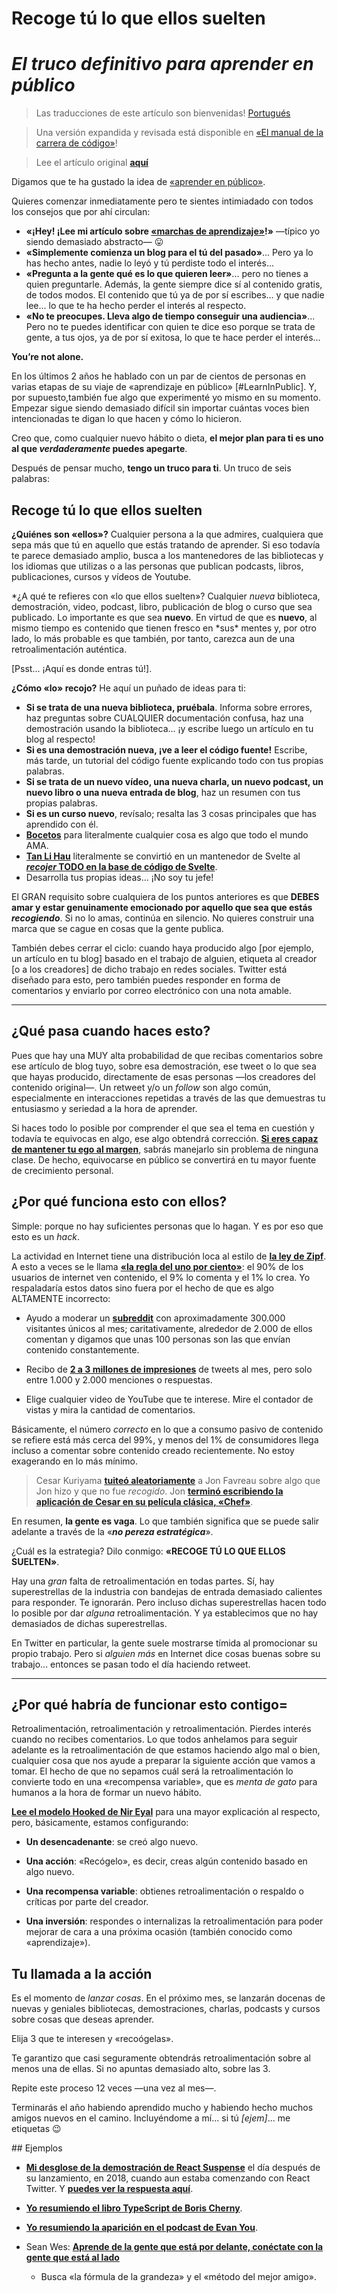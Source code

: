 # Recoge tú lo que ellos suelten

# _El truco definitivo para aprender en público_

> Las traducciones de este artículo son bienvenidas! [Portugués](https://meleu.github.io/artigos-traduzidos/aprenda-em-publico-hack.html)

> Una versión expandida y revisada está disponible en [«El manual de la carrera de código»](https://www.learninpublic.org/)!

> Lee el artículo original **[aquí](https://www.swyx.io/puwtpd)**

Digamos que te ha gustado la idea de [«aprender en público»](https://www.swyx.io/writing/learn-in-public/).

Quieres comenzar inmediatamente pero te sientes intimiadado con todos los consejos que por ahí circulan:

- **«¡Hey! ¡Lee mi artículo sobre [«marchas de aprendizaje»](https://www.swyx.io/writing/learning-gears/)!»** —típico yo siendo demasiado abstracto— 😛
- **«Simplemente comienza un blog para el tú del pasado»**... Pero ya lo has hecho antes, nadie lo leyó y tú perdiste todo el interés...
- **«Pregunta a la gente qué es lo que quieren leer»**... pero no tienes a quien preguntarle. Además, la gente siempre dice sí al contenido gratis, de todos modos. El contenido que tú ya de por sí escribes... y que nadie lee... lo que te ha hecho perder el interés al respecto.
- **«No te preocupes. Lleva algo de tiempo conseguir una audiencia»**... Pero no te puedes identificar con quien te dice eso porque se trata de gente, a tus ojos, ya de por sí exitosa, lo que te hace perder el interés...

**You’re not alone.**

En los últimos 2 años he hablado con un par de cientos de personas en varias etapas de su viaje de «aprendizaje en público» [#LearnInPublic]. Y, por supuesto,también fue algo que experimenté yo mismo en su momento. Empezar sigue siendo demasiado difícil sin importar cuántas voces bien intencionadas te digan lo que hacen y cómo lo hicieron.

Creo que, como cualquier nuevo hábito o dieta, **el mejor plan para ti es uno al que _verdaderamente_ puedes apegarte**.

Después de pensar mucho, **tengo un truco para ti**. Un truco de seis palabras:

## Recoge tú lo que ellos suelten

**¿Quiénes son «ellos»?** Cualquier persona a la que admires, cualquiera que sepa más que tú en aquello que estás tratando de aprender. Si eso todavía te parece demasiado amplio, busca a los mantenedores de las bibliotecas y los idiomas que utilizas o a las personas que publican podcasts, libros, publicaciones, cursos y vídeos de Youtube.

*¿A qué te refieres con «lo que ellos suelten»? Cualquier *nueva* biblioteca, demostración, video, podcast, libro, publicación de blog o curso que sea publicado. Lo importante es que sea **nuevo**. En virtud de que es **nuevo**, al mismo tiempo es contenido que tienen fresco en *sus\* mentes y, por otro lado, lo más probable es que también, por tanto, carezca aun de una retroalimentación auténtica.

[Psst... ¡Aquí es donde entras tú!].

**¿Cómo «lo» recojo?** He aquí un puñado de ideas para ti:

- **Si se trata de una nueva biblioteca, pruébala**. Informa sobre errores, haz preguntas sobre CUALQUIER documentación confusa, haz una demostración usando la biblioteca... ¡y escribe luego un artículo en tu blog al respecto!
- **Si es una demostración nueva, ¡ve a leer el código fuente!** Escribe, más tarde, un tutorial del código fuente explicando todo con tus propias palabras.
- **Si se trata de un nuevo vídeo, una nueva charla, un nuevo podcast, un nuevo libro o una nueva entrada de blog**, haz un resumen con tus propias palabras.
- **Si es un curso nuevo**, revísalo; resalta las 3 cosas principales que has aprendido con él.
- [**Bocetos**](https://illustrated.dev/) para literalmente cualquier cosa es algo que todo el mundo AMA.
- [**Tan Li Hau**](https://twitter.com/lihautan) literalmente se convirtió en un mantenedor de Svelte al [**_recojer_ TODO en la base de código de Svelte**](https://www.youtube.com/watch?v=nsua1124ahs).
- Desarrolla tus propias ideas... ¡No soy tu jefe!

El GRAN requisito sobre cualquiera de los puntos anteriores es que **DEBES amar y estar genuinamente emocionado por aquello que sea que estás _recogiendo_**. Si no lo amas, continúa en silencio. No quieres construir una marca que se cague en cosas que la gente publica.

También debes cerrar el ciclo: cuando haya producido algo [por ejemplo, un artículo en tu blog] basado en el trabajo de alguien, etiqueta al creador [o a los creadores] de dicho trabajo en redes sociales. Twitter está diseñado para esto, pero también puedes responder en forma de comentarios y enviarlo por correo electrónico con una nota amable.

---

## ¿Qué pasa cuando haces esto?

Pues que hay una MUY alta probabilidad de que recibas comentarios sobre ese artículo de blog tuyo, sobre esa demostración, ese tweet o lo que sea que hayas producido, directamente de esas personas —los creadores del contenido original—. Un retweet y/o un _follow_ son algo común, especialmente en interacciones repetidas a través de las que demuestras tu entusiasmo y seriedad a la hora de aprender.

Si haces todo lo posible por comprender el que sea el tema en cuestión y todavía te equivocas en algo, ese algo obtendrá corrección. **[Si eres capaz de mantener tu ego al margen](https://www.swyx.io/speaking/kentcdodds-podcast/)**, sabrás manejarlo sin problema de ninguna clase. De hecho, equivocarse en público se convertirá en tu mayor fuente de crecimiento personal.

## ¿Por qué funciona esto con ellos?

Simple: porque no hay suficientes personas que lo hagan. Y es por eso que esto es un _hack_.

La actividad en Internet tiene una distribución loca al estilo de **[la ley de Zipf](https://en.wikipedia.org/wiki/Zipf%27s_law)**. A esto a veces se le llama [**«la regla del uno por ciento»**](<https://en.wikipedia.org/wiki/1%25_rule_(Internet_culture)>): el 90% de los usuarios de internet ven contenido, el 9% lo comenta y el 1% lo crea. Yo respaladaría estos datos sino fuera por el hecho de que es algo ALTAMENTE incorrecto:

- Ayudo a moderar un [**subreddit**](https://www.reddit.com/r/reactjs) con aproximadamente 300.000 visitantes únicos al mes; caritativamente, alrededor de 2.000 de ellos comentan y digamos que unas 100 personas son las que envían contenido constantemente.

- Recibo de **[2 a 3 millones de impresiones](https://www.swyx.io/10000-loose-fans)** de tweets al mes, pero solo entre 1.000 y 2.000 menciones o respuestas.

- Elige cualquier video de YouTube que te interese. Mire el contador de vistas y mira la cantidad de comentarios.

Básicamente, el número _correcto_ en lo que a consumo pasivo de contenido se refiere está más cerca del 99%, y menos del 1% de consumidores llega incluso a comentar sobre contenido creado recientemente. No estoy exagerando en lo más mínimo.

> Cesar Kuriyama [**tuiteó aleatoriamente**](https://twitter.com/cesarkuriyama/status/331652847806595072) a Jon Favreau sobre algo que Jon hizo y que no fue _recogido_. Jon [**terminó escribiendo la aplicación de Cesar en su película clásica, «Chef»**](https://www.indiehackers.com/podcast/141-cesar-kuriyama-of-1-second-everyday).

En resumen, **la gente es vaga**. Lo que también significa que se puede salir adelante a través de la «**_no pereza estratégica_**».

¿Cuál es la estrategia? Dilo conmigo: **«RECOGE TÚ LO QUE ELLOS SUELTEN»**.

Hay una _gran_ falta de retroalimentación en todas partes. Sí, hay superestrellas de la industria con bandejas de entrada demasiado calientes para responder. Te ignorarán. Pero incluso dichas superestrellas hacen todo lo posible por dar _alguna_ retroalimentación. Y ya establecimos que no hay demasiados de dichas superestrellas.

En Twitter en particular, la gente suele mostrarse tímida al promocionar su propio trabajo. Pero si _alguien más_ en Internet dice cosas buenas sobre su trabajo... entonces se pasan todo el día haciendo retweet.

---

## ¿Por qué habría de funcionar esto contigo=

Retroalimentación, retroalimentación y retroalimentación. Pierdes interés cuando no recibes comentarios. Lo que todos anhelamos para seguir adelante es la retroalimentación de que estamos haciendo algo mal o bien, cualquier cosa que nos ayude a preparar la siguiente acción que vamos a tomar. El hecho de que no sepamos cuál será la retroalimentación lo convierte todo en una «recompensa variable», que es _menta de gato_ para humanos a la hora de formar un nuevo hábito.

**[Lee el modelo Hooked de Nir Eyal](https://www.nirandfar.com/how-to-manufacture-desire/)** para una mayor explicación al respecto, pero, básicamente, estamos configurando:

- **Un desencadenante**: se creó algo nuevo.

- **Una acción**: «Recógelo», es decir, creas algún contenido basado en algo nuevo.

- **Una recompensa variable**: obtienes retroalimentación o respaldo o críticas por parte del creador.

- **Una inversión**: respondes o internalizas la retroalimentación para poder mejorar de cara a una próxima ocasión (también conocido como «aprendizaje»).

## Tu llamada a la acción

Es el momento de _lanzar cosas_. En el próximo mes, se lanzarán docenas de nuevas y geniales bibliotecas, demostraciones, charlas, podcasts y cursos sobre cosas que deseas aprender.

Elija 3 que te interesen y «recoógelas».

Te garantizo que casi seguramente obtendrás retroalimentación sobre al menos una de ellas. Si no apuntas demasiado alto, sobre las 3.

Repite este proceso 12 veces —una vez al mes—.

Terminarás el año habiendo aprendido mucho y habiendo hecho muchos amigos nuevos en el camino. Incluyéndome a mí... si tú _[ejem]_... me etiquetas 😉

## Ejemplos

- **[Mi desglose de la demostración de React Suspense](https://dev.to/swyx/a-walkthrough-of-that-react-suspense-demo--4j6a)** el día después de su lanzamiento, en 2018, cuando aun estaba comenzando con React Twitter. Y **[puedes ver la respuesta aquí](https://twitter.com/search?f=tweets&q=https%3A%2F%2Fdev.to%2Fswyx%2Fa-walkthrough-of-that-react-suspense-demo--4j6a%20)**.

- **[Yo resumiendo el libro TypeScript de Boris Cherny](https://twitter.com/swyx/status/1135525665971695617#m)**.

- **[Yo resumiendo la aparición en el podcast de Evan You](https://twitter.com/swyx/status/1199619073836867585#m)**.

- Sean Wes: **[Aprende de la gente que está por delante, conéctate con la gente que está al lado](https://podtail.com/en/podcast/seanwes-podcast/486-sabbatical-episode-finding-community-part-3-of/)**

  - Busca «la fórmula de la grandeza» y el «método del mejor amigo».
